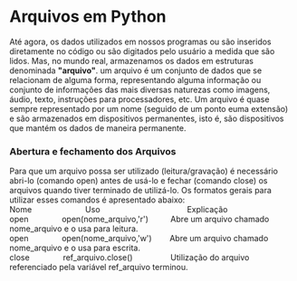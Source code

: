# Arquivos em Python

Até agora, os dados utilizados em nossos programas ou são inseridos diretamente no código ou são digitados pelo usuário a medida que são lidos. 
Mas, no mundo real, armazenamos os dados em estruturas denominada **"arquivo"**.  um arquivo é um conjunto de dados que se relacionam de alguma forma, representando alguma informação ou conjunto de informações das mais diversas naturezas como imagens, áudio, texto, instruções para processadores, etc.
Um arquivo é quase sempre representado por um nome (seguido de um ponto euma extensão) e são armazenados em dispositivos permanentes, isto é, são dispositivos que mantém os dados de maneira permanente.

### Abertura e fechamento dos Arquivos

Para que um arquivo possa ser utilizado (leitura/gravação) é necessário abri-lo (comando open) antes de usá-lo e fechar (comando close) os arquivos quando tiver terminado de utilizá-lo. 
Os formatos gerais para utilizar esses comandos é apresentado abaixo:<br>
Nome&nbsp;&nbsp;&nbsp;&nbsp;&nbsp;&nbsp;&nbsp;&nbsp;&nbsp;&nbsp;&nbsp;&nbsp;&nbsp;&nbsp;&nbsp;&nbsp;&nbsp;&nbsp;&nbsp;&nbsp;&nbsp;&nbsp;&nbsp;&nbsp;Uso&nbsp;&nbsp;&nbsp;&nbsp;&nbsp;&nbsp;&nbsp;&nbsp;&nbsp;&nbsp;&nbsp;&nbsp;&nbsp;&nbsp;&nbsp;&nbsp;&nbsp;&nbsp;&nbsp;&nbsp;&nbsp;&nbsp;&nbsp;&nbsp;&nbsp;&nbsp;&nbsp;&nbsp;&nbsp;&nbsp;&nbsp;&nbsp;&nbsp;&nbsp;&nbsp;&nbsp;&nbsp;&nbsp;&nbsp;Explicação<br>
open&nbsp;&nbsp;&nbsp;&nbsp;&nbsp;&nbsp;&nbsp;&nbsp;&nbsp;&nbsp;&nbsp;&nbsp;&nbsp;&nbsp;&nbsp;open(nome_arquivo,'r')&nbsp;&nbsp;&nbsp;&nbsp;&nbsp;&nbsp;&nbsp;&nbsp;&nbsp;&nbsp;Abre um arquivo chamado nome_arquivo e o usa para leitura.<br>
open&nbsp;&nbsp;&nbsp;&nbsp;&nbsp;&nbsp;&nbsp;&nbsp;&nbsp;&nbsp;&nbsp;&nbsp;&nbsp;&nbsp;&nbsp;open(nome_arquivo,'w')&nbsp;&nbsp;&nbsp;&nbsp;&nbsp;&nbsp;&nbsp;&nbsp;Abre um arquivo chamado nome_arquivo e o usa para escrita.<br>
close&nbsp;&nbsp;&nbsp;&nbsp;&nbsp;&nbsp;&nbsp;&nbsp;&nbsp;&nbsp;&nbsp;&nbsp;&nbsp;&nbsp;&nbsp;ref_arquivo.close()&nbsp;&nbsp;&nbsp;&nbsp;&nbsp;&nbsp;&nbsp;&nbsp;&nbsp;&nbsp;&nbsp;&nbsp;&nbsp;&nbsp;&nbsp;&nbsp;&nbsp;Utilização do arquivo referenciado pela variável ref_arquivo terminou.<br>
